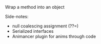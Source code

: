 Wrap a method into an object


Side-notes:

- null coalescing assignment (??=)
- Serialized interfaces
- Animancer plugin for anims through code